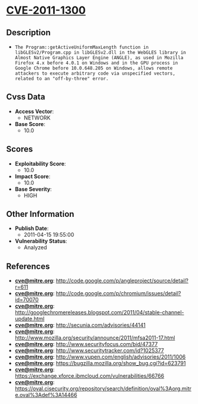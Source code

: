 
# [CVE-2011-1300](http://code.google.com/p/angleproject/source/detail?r=611)

## Description

- `The Program::getActiveUniformMaxLength function in libGLESv2/Program.cpp in libGLESv2.dll in the WebGLES library in Almost Native Graphics Layer Engine (ANGLE), as used in Mozilla Firefox 4.x before 4.0.1 on Windows and in the GPU process in Google Chrome before 10.0.648.205 on Windows, allows remote attackers to execute arbitrary code via unspecified vectors, related to an "off-by-three" error.`

## Cvss Data

- **Access Vector**:
  - NETWORK
- **Base Score**:
  - 10.0

## Scores

- **Exploitability Score**:
  - 10.0
- **Impact Score**:
  - 10.0
- **Base Severity**:
  - HIGH

## Other Information

- **Publish Date**:
  - 2011-04-15 19:55:00
- **Vulnerability Status**:
  - Analyzed

## References

- **cve@mitre.org**: http://code.google.com/p/angleproject/source/detail?r=611
- **cve@mitre.org**: http://code.google.com/p/chromium/issues/detail?id=70070
- **cve@mitre.org**: http://googlechromereleases.blogspot.com/2011/04/stable-channel-update.html
- **cve@mitre.org**: http://secunia.com/advisories/44141
- **cve@mitre.org**: http://www.mozilla.org/security/announce/2011/mfsa2011-17.html
- **cve@mitre.org**: http://www.securityfocus.com/bid/47377
- **cve@mitre.org**: http://www.securitytracker.com/id?1025377
- **cve@mitre.org**: http://www.vupen.com/english/advisories/2011/1006
- **cve@mitre.org**: https://bugzilla.mozilla.org/show_bug.cgi?id=623791
- **cve@mitre.org**: https://exchange.xforce.ibmcloud.com/vulnerabilities/66766
- **cve@mitre.org**: https://oval.cisecurity.org/repository/search/definition/oval%3Aorg.mitre.oval%3Adef%3A14466
